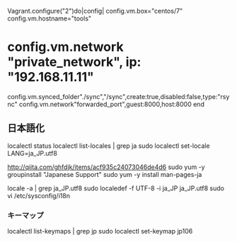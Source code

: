 Vagrant.configure("2")do|config|
  config.vm.box="centos/7"
  config.vm.hostname="tools"
#  config.vm.network "private_network", ip: "192.168.11.11"
  config.vm.synced_folder"./sync","/sync",create:true,disabled:false,type:"rsync"
  config.vm.network"forwarded_port",guest:8000,host:8000
end





## 日本語化
localectl status
localectl list-locales | grep ja
sudo localectl set-locale LANG=ja_JP.utf8

http://qiita.com/ghfdjk/items/acf935c24073046de4d6
sudo yum -y groupinstall "Japanese Support"
sudo yum -y install man-pages-ja

locale -a | grep ja_JP.utf8
sudo localedef -f UTF-8 -i ja_JP ja_JP.utf8
sudo vi /etc/sysconfig/i18n

### キーマップ
localectl list-keymaps | grep jp
sudo localectl set-keymap jp106
